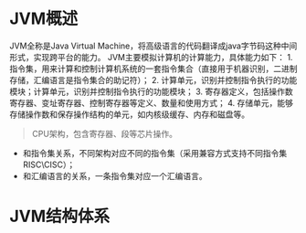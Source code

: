 # JVM概述
JVM全称是Java Virtual Machine，将高级语言的代码翻译成java字节码这种中间形式，实现跨平台的能力。
JVM主要模拟计算机的计算能力，具体能力如下：
    1. 指令集，用来计算和控制计算机系统的一套指令集合（直接用于机器识别，二进制存储，汇编语言是指令集合的助记符）；
    2. 计算单元，识别并控制指令执行的功能模块；计算单元，识别并控制指令执行的功能模块；
    3. 寄存器定义，包括操作数寄存器、变址寄存器、控制寄存器等定义、数量和使用方式；
    4. 存储单元，能够存储操作数和保存操作结构的单元，如内核级缓存、内存和磁盘等。

> CPU架构，包含寄存器、段等芯片操作。
- 和指令集关系，不同架构对应不同的指令集（采用兼容方式支持不同指令集RISC\CISC）；
- 和汇编语言的关系，一条指令集对应一个汇编语言。

# JVM结构体系
